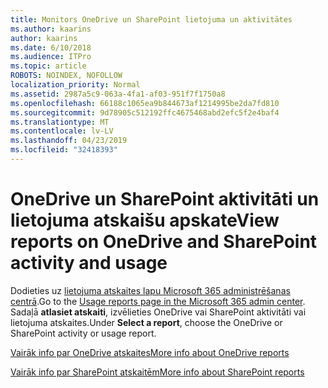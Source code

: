 ```yaml
---
title: Monitors OneDrive un SharePoint lietojuma un aktivitātes
ms.author: kaarins
author: kaarins
ms.date: 6/10/2018
ms.audience: ITPro
ms.topic: article
ROBOTS: NOINDEX, NOFOLLOW
localization_priority: Normal
ms.assetid: 2987a5c9-063a-4fa1-af03-951f7f1750a8
ms.openlocfilehash: 66188c1065ea9b844673af1214995be2da7fd810
ms.sourcegitcommit: 9d78905c512192ffc4675468abd2efc5f2e4baf4
ms.translationtype: MT
ms.contentlocale: lv-LV
ms.lasthandoff: 04/23/2019
ms.locfileid: "32418393"
---
```

# <a name="view-reports-on-onedrive-and-sharepoint-activity-and-usage"></a><span data-ttu-id="8d4c4-102">OneDrive un SharePoint aktivitāti un lietojuma atskaišu apskate</span><span class="sxs-lookup"><span data-stu-id="8d4c4-102">View reports on OneDrive and SharePoint activity and usage</span></span>

<span data-ttu-id="8d4c4-103">Dodieties uz [lietojuma atskaites lapu Microsoft 365 administrēšanas centrā](https://admin.microsoft.com/AdminPortal/Home).</span><span class="sxs-lookup"><span data-stu-id="8d4c4-103">Go to the [Usage reports page in the Microsoft 365 admin center](https://admin.microsoft.com/AdminPortal/Home).</span></span> <span data-ttu-id="8d4c4-104">Sadaļā **atlasiet atskaiti**, izvēlieties OneDrive vai SharePoint aktivitāti vai lietojuma atskaites.</span><span class="sxs-lookup"><span data-stu-id="8d4c4-104">Under **Select a report**, choose the OneDrive or SharePoint activity or usage report.</span></span> 
  
[<span data-ttu-id="8d4c4-105">Vairāk info par OneDrive atskaites</span><span class="sxs-lookup"><span data-stu-id="8d4c4-105">More info about OneDrive reports</span></span>](https://go.microsoft.com/fwlink/?linkid=875239)
  
[<span data-ttu-id="8d4c4-106">Vairāk info par SharePoint atskaitēm</span><span class="sxs-lookup"><span data-stu-id="8d4c4-106">More info about SharePoint reports</span></span>](https://go.microsoft.com/fwlink/?linkid=875240)
  

